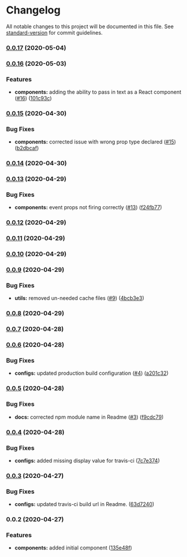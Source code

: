 # Changelog

All notable changes to this project will be documented in this file. See [standard-version](https://github.com/conventional-changelog/standard-version) for commit guidelines.

### [0.0.17](https://github.com/robertfyffe/react-editable-textbox/compare/v0.0.16...v0.0.17) (2020-05-04)

### [0.0.16](https://github.com/robertfyffe/react-editable-textbox/compare/v0.0.15...v0.0.16) (2020-05-03)


### Features

* **components:** adding the ability to pass in text as a React component ([#16](https://github.com/robertfyffe/react-editable-textbox/issues/16)) ([101c93c](https://github.com/robertfyffe/react-editable-textbox/commit/101c93cad908b0fc420388125797dad78661abf7))

### [0.0.15](https://github.com/robertfyffe/react-editable-textbox/compare/v0.0.14...v0.0.15) (2020-04-30)


### Bug Fixes

* **components:** corrected issue with wrong prop type declared ([#15](https://github.com/robertfyffe/react-editable-textbox/issues/15)) ([b2dbcaf](https://github.com/robertfyffe/react-editable-textbox/commit/b2dbcaf8f7fb63a0cb4d6f2d6a9cf3f95d9d8ddc))

### [0.0.14](https://github.com/robertfyffe/react-editable-textbox/compare/v0.0.13...v0.0.14) (2020-04-30)

### [0.0.13](https://github.com/robertfyffe/react-editable-textbox/compare/v0.0.12...v0.0.13) (2020-04-29)


### Bug Fixes

* **components:** event props not firing correctly ([#13](https://github.com/robertfyffe/react-editable-textbox/issues/13)) ([f24fb77](https://github.com/robertfyffe/react-editable-textbox/commit/f24fb777e3f4784c5f2cebbbe9732b8436323a68))

### [0.0.12](https://github.com/robertfyffe/react-editable-textbox/compare/v0.0.11...v0.0.12) (2020-04-29)

### [0.0.11](https://github.com/robertfyffe/react-editable-textbox/compare/v0.0.10...v0.0.11) (2020-04-29)

### [0.0.10](https://github.com/robertfyffe/react-editable-textbox/compare/v0.0.9...v0.0.10) (2020-04-29)

### [0.0.9](https://github.com/robertfyffe/react-editable-textbox/compare/v0.0.8...v0.0.9) (2020-04-29)


### Bug Fixes

* **utils:** removed un-needed cache files ([#9](https://github.com/robertfyffe/react-editable-textbox/issues/9)) ([4bcb3e3](https://github.com/robertfyffe/react-editable-textbox/commit/4bcb3e3359ffa8be5503f4693d6afe475f98f956))

### [0.0.8](https://github.com/robertfyffe/react-editable-textbox/compare/v0.0.7...v0.0.8) (2020-04-29)

### [0.0.7](https://github.com/robertfyffe/react-editable-textbox/compare/v0.0.6...v0.0.7) (2020-04-28)

### [0.0.6](https://github.com/robertfyffe/react-editable-textbox/compare/v0.0.5...v0.0.6) (2020-04-28)


### Bug Fixes

* **configs:** updated production build configuration ([#4](https://github.com/robertfyffe/react-editable-textbox/issues/4)) ([a201c32](https://github.com/robertfyffe/react-editable-textbox/commit/a201c3206f8d2f8b2bea7a1df8b5f0d0f467238b))

### [0.0.5](https://github.com/robertfyffe/react-editable-textbox/compare/v0.0.4...v0.0.5) (2020-04-28)


### Bug Fixes

* **docs:** corrected npm module name in Readme ([#3](https://github.com/robertfyffe/react-editable-textbox/issues/3)) ([f9cdc79](https://github.com/robertfyffe/react-editable-textbox/commit/f9cdc7998ba245881876b41b5a8b11bd67e2cd82))

### [0.0.4](https://github.com/robertfyffe/react-editable-textbox/compare/v0.0.3...v0.0.4) (2020-04-28)


### Bug Fixes

* **configs:** added missing display value for travis-ci ([7c7e374](https://github.com/robertfyffe/react-editable-textbox/commit/7c7e374cbfa2147f91af9099ddf64c8137ca3afa))

### [0.0.3](https://github.com/robertfyffe/react-editable-textbox/compare/v0.0.2...v0.0.3) (2020-04-27)


### Bug Fixes

* **configs:** updated travis-ci build url in Readme. ([63d7240](https://github.com/robertfyffe/react-editable-textbox/commit/63d7240a85a391496f59d55c1c4bf3f063fddd14))

### 0.0.2 (2020-04-27)

### Features

- **components:** added initial component ([135e48f](https://github.com/robertfyffe/react-editable-textbox/commit/135e48fa65f3f43e40c063453e178e0f7c60e0d5))
